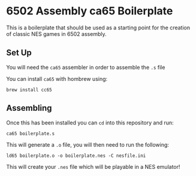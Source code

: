 #  6502 Assembly ca65 Boilerplate

This is a boilerplate that should be used as a starting point for the creation of classic NES games in 6502 assembly.

## Set Up

You will need the `ca65` assembler in order to assemble the `.s` file

You can install `ca65` with hombrew using:

    brew install cc65

## Assembling

Once this has been installed you can `cd` into this repository and run:

    ca65 boilerplate.s

This will generate a `.o` file, you will then need to run the following:

    ld65 boilerplate.o -o boilerplate.nes -C nesfile.ini
    
This will create your `.nes` file which will be playable in a NES emulator!
